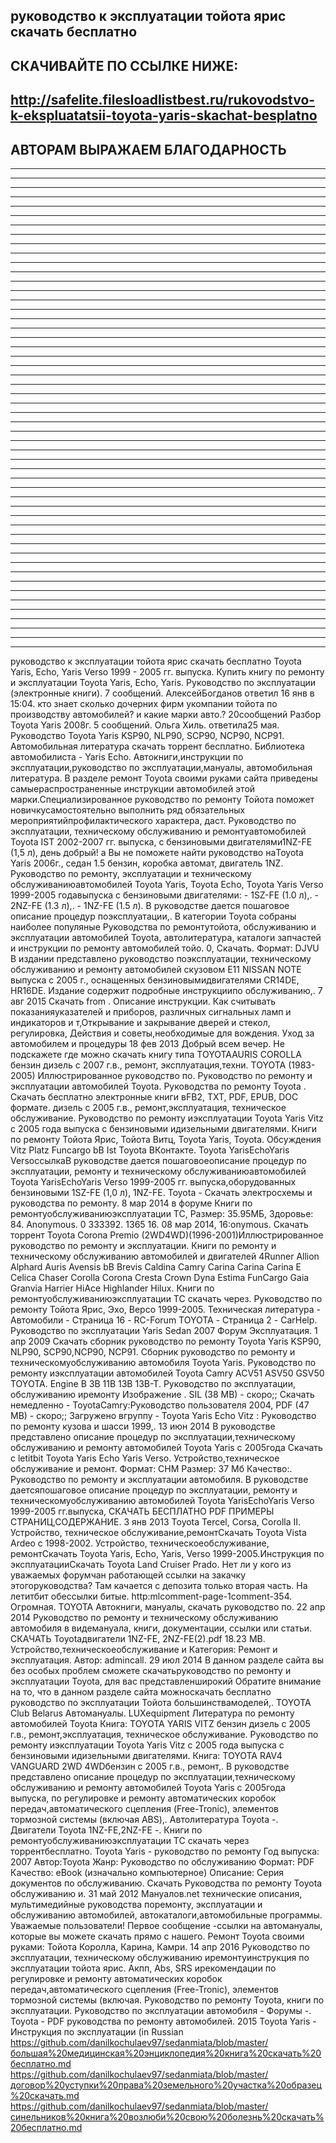 руководство к эксплуатации тойота ярис скачать бесплатно
--------------------------------------------------
СКАЧИВАЙТЕ ПО ССЫЛКЕ НИЖЕ:
--------------------------------------------------
http://safelite.filesloadlistbest.ru/rukovodstvo-k-ekspluatatsii-toyota-yaris-skachat-besplatno
--------------------------------------------------
АВТОРАМ ВЫРАЖАЕМ БЛАГОДАРНОСТЬ
--------------------------------------------------
--------------------------------------------------
--------------------------------------------------
--------------------------------------------------
--------------------------------------------------
--------------------------------------------------
--------------------------------------------------
--------------------------------------------------
--------------------------------------------------
--------------------------------------------------
--------------------------------------------------
--------------------------------------------------
--------------------------------------------------
--------------------------------------------------
--------------------------------------------------
--------------------------------------------------
--------------------------------------------------
--------------------------------------------------
--------------------------------------------------
--------------------------------------------------
--------------------------------------------------
--------------------------------------------------
--------------------------------------------------
--------------------------------------------------
--------------------------------------------------
--------------------------------------------------
--------------------------------------------------
--------------------------------------------------
--------------------------------------------------
--------------------------------------------------
--------------------------------------------------
--------------------------------------------------
--------------------------------------------------
--------------------------------------------------
--------------------------------------------------
--------------------------------------------------
--------------------------------------------------
--------------------------------------------------
--------------------------------------------------
--------------------------------------------------
--------------------------------------------------
--------------------------------------------------
--------------------------------------------------
--------------------------------------------------
--------------------------------------------------
--------------------------------------------------
--------------------------------------------------
--------------------------------------------------
--------------------------------------------------
--------------------------------------------------
--------------------------------------------------
--------------------------------------------------
--------------------------------------------------
руководство к эксплуатации тойота ярис скачать бесплатно Toyota Yaris, Echo, Yaris Verso 1999 - 2005 гг. выпуска. Купить книгу по ремонту и эксплуатации Toyota Yaris, Echo, Yaris. Руководство по эксплуатации (электронные книги). 7 сообщений. АлексейБогданов  ответил 16 янв в 15:04. кто знает сколько дочерних фирм укомпании тойота по производству автомобилей? и какие марки авто.? 20сообщений  Разбор Toyota Yaris 2008г. 5 сообщений. Ольга Хиль. ответила25 мая. Руководство Toyota Yaris KSP90, NLP90, SCP90, NCP90, NCP91. Автомобильная литература скачать торрент бесплатно. Библиотека автомобилиста - Yaris  Echo. Автокниги,инструкции по эксплуатации,руководство по эксплуатации,мануалы, автомобильная литература. В разделе ремонт Toyota своими руками сайта  приведены самыераспространенные инструкции автомобилей этой марки.Специализированное руководство по ремонту Тойота поможет новичкусамостоятельно выполнить ряд обязательных мероприятийпрофилактического характера, даст. Руководство по эксплуатации, техническому обслуживанию и ремонтуавтомобилей Toyota IST 2002-2007 гг. выпуска, с бензиновыми двигателями1NZ-FE (1,5 л),  день добрый! а Вы не поможете найти руководство наToyota Yaris 2006г., седан 1.5 бензин, коробка автомат, двигатель 1NZ. Руководство по ремонту, эксплуатации и техническому обслуживаниюавтомобилей Toyota Yaris, Toyota Echo, Toyota Yaris Verso 1999-2005 годавыпуска с бензиновыми двигателями: - 1SZ-FE (1.0 л),. - 2NZ-FE (1.3 л),. - 1NZ-FE (1.5 л). В руководстве дается пошаговое описание процедур поэксплуатации,. В категории Toyota собраны наиболее популяные Руководства по ремонтутойота, обслуживанию и эксплуатации автомобилей Toyota, автолитература, каталоги запчастей и инструкции по ремонту автомобилей тойо. 0, Скачать. Формат: DJVU В издании представлено руководство поэксплуатации, техническому обслуживанию и ремонту автомобилей скузовом Е11 NISSAN NOTE выпуска с 2005 г., оснащенных бензиновымидвигателями CR14DE, HR16DE. Издание содержит подробные инструкциипо обслуживанию,. 7 авг 2015  Скачать from . Описание инструкции. Как считывать показанияуказателей и приборов, различных сигнальных ламп и индикаторов и т,Открывание и закрывание дверей и стекол, регулировка, Действия и советы,необходимые для вождения. Уход за автомобилем и процедуры
18 фев 2013  Добрый всем вечер. Не подскажете где можно скачать книгу типа TOYOTAAURIS  COROLLA бензин  дизель с 2007 г.в., ремонт, эксплуатация,техни. TOYOTA (1983-2005) Иллюстрированное руководство по. Руководство по ремонту и эксплуатации автомобилей Toyota. Руководства по ремонту Toyota . Скачать бесплатно электронные книги вFB2, TXT, PDF, EPUB, DOC формате.  дизель с 2005 г.в., ремонт,эксплуатация, техническое обслуживание. Руководство по ремонту иэксплуатации Toyota Yaris  Vitz с 2005 года выпуска с бензиновыми идизельными двигателями. Книги по ремонту Тойота Ярис, Тойота Витц, Toyota Yaris, Toyota. Обсуждения  Vitz  Platz  Funcargo bB  Ist  Toyota  ВКонтакте. Toyota YarisEchoYaris VersoссылкаВ руководстве дается пошаговоеописание процедур по эксплуатации, ремонту и техническому обслуживаниюавтомобилей Toyota YarisEchoYaris Verso 1999-2005 гг. выпуска,оборудованных бензиновыми 1SZ-FE (1,0 л), 1NZ-FE. Toyota - Скачать электросхемы и руководства по ремонту. 8 мар 2014  в форуме Книги по ремонтуобслуживаниюэксплуатации ТС, Размер: 35.95МБ, Здоровье: 84. Anonymous. 0 333392. 1365 16. 08 мар 2014, 16:onymous. Скачать торрент Toyota Corona Premio (2WD4WD)(1996-2001)Иллюстрированное руководство по ремонту и эксплуатации. Книги по ремонту и техническому обслуживанию автомобилей и двигателей 4Runner  Allion  Alphard  Auris  Avensis  bB  Brevis  Caldina  Camry Carina  Carina  Carina E  Celica  Chaser  Corolla  Corona  Cresta  Crown Dyna  Estima  FunCargo  Gaia  Granvia  Harrier  HiAce  Highlander  Hilux. Книги по ремонтуобслуживаниюэксплуатации ТС скачать через. Руководство по ремонту Тойота Ярис, Эхо, Версо 1999-2005. Техническая литература - Автомобили - Страница 16 - RC-Forum
TOYOTA - Страница 2 - CarHelp. Руководство по эксплуатации Yaris Sedan 2007  Форум Эксплуатация. 1 апр 2009  Скачать сборник руководство по ремонту Toyota Yaris KSP90, NLP90, SCP90,NCP90, NCP91.  Сборник руководство по ремонту и техническомуобслуживанию автомобиля Toyota Yaris.  Руководство по ремонту иэксплуатации автомобилей Toyota Camry ACV51  ASV50  GSV50  TOYOTA. Engine B 3B 11B 13B 13B-T. Руководство по эксплуатации, обслуживанию иремонту Изображение . SIL (38 MB) - скоро;; Скачать немедленно - ToyotaCamry:Руководство пользователя 2004, PDF (47 MB) - скоро;; Загружено вгруппу - Toyota Yaris Echo Vitz : Руководство по ремонту кузова и шасси 1999,. 13 июн 2014  В руководстве представлено описание процедур по эксплуатации,техническому обслуживанию и ремонту автомобилей Toyota Yaris с 2005года  Скачать c letitbit Toyota Yaris  Echo  Yaris Verso. Устройство,техническое обслуживание и ремонт. Формат: CHM Размер: 37 Мб Качество:. Руководство по ремонту и эксплуатации автомобиля.  В руководстве даетсяпошаговое описание процедур по эксплуатации, ремонту и техническомуобслуживанию автомобилей Toyota YarisEchoYaris Verso 1999-2005 гг.выпуска,  СКАЧАТЬ БЕСПЛАТНО PDF ПРИМЕРЫ СТРАНИЦ,СОДЕРЖАНИЕ. 3 янв 2013  Toyota Tercel, Corsa, Corolla II. Устройство, техническое обслуживание,ремонтСкачать Toyota Vista Ardeo c 1998-2002. Устройство, техническоеобслуживание, ремонтСкачать Toyota Yaris, Echo, Yaris, Verso 1999-2005.Инструкция по эксплуатацииСкачать Toyota Land Cruiser Prado. Нет ли у кого из уважаемых форумчан работающей ссылки на закачку этогоруководства? Там качается с депозита только вторая часть. На летитбит обессылки битые. http:mlcomment-page-1comment-354. Огромная. TOYOTA  Автокниги, мануалы, скачать руководство по. 22 апр 2014  Руководство по ремонту и техническому обслуживанию автомобиля в видемануала, книги, документации, ссылки или статьи.   СКАЧАТЬ  Toyotaдвигатели 1NZ-FE, 2NZ-FE(2).pdf 18.23 MB. Устройство,техническоеобслуживание и  Категория: Ремонт и эксплуатация. Автор: admincall. 29 июл 2014  В данном разделе сайта вы без особых проблем сможете скачатьруководство по ремонту и эксплуатации Toyota, для вас представленширокий  Обратите внимание на то, что в данном разделе сайта можноскачать бесплатно руководство по эксплуатации Тойота большинствамоделей,. TOYOTA Club Belarus  Автомануалы. LUXequipment  Литература по ремонту автомобилей Toyota
Книга: TOYOTA YARIS  VITZ бензин  дизель с 2005 г.в., ремонт,эксплуатация, техническое обслуживание. Руководство по ремонту иэксплуатации Toyota Yaris  Vitz с 2005 года выпуска с бензиновыми идизельными двигателями. Книга: TOYOTA RAV4  VANGUARD 2WD  4WDбензин с 2005 г.в., ремонт,. В руководстве представлено описание процедур по эксплуатации,техническому обслуживанию и ремонту автомобилей Toyota Yaris с 2005года выпуска,  по регулировке и ремонту автоматических коробок передач,автоматического сцепления (Free-Tronic), элементов тормозной системы (включая ABS),. Автолитература Toyota -. Двигатели Toyota 1NZ-FE,2NZ-FE -. Книги по ремонтуобслуживаниюэксплуатации ТС скачать через торрентбесплатно.  Toyota Yaris - руководство по ремонту Год выпуска: 2007 Автор:Toyota Жанр: Руководство по обслуживанию Формат: PDF Качество: eBook (изначально компьютерное) Описание: Серия документов по обслуживанию. Скачать Руководства по ремонту Toyota обслуживанию и. 31 май 2012  Мануалов.net технические описания, мультимедийные руководства поремонту, эксплуатации и обслуживанию автомобилей, автокаталоги,автомобильные программы. Уважаемые пользователи! Первое сообщение -ссылки на автомануалы, которые вы можете скачать прямо с нашего. Ремонт Toyota своими руками: Тойота Королла, Карина, Камри. 14 апр 2016  Руководство по эксплуатации, техническому обслуживанию иремонтуинструкция по эксплуатации тойота ярис.  Акпп, Abs, SRS ирекомендации по регулировке и ремонту автоматических коробок передач,автоматического сцепления (Free-Tronic), элементов тормозной системы (включая. Руководство по ремонту Toyota, книги по эксплуатации. Руководство по эксплуатации автомобиля - Форумы -. Toyota - PDF руководства по ремонту автомобилей. 2015 Toyota Yaris - Инструкция по эксплуатации (in Russian
https://github.com/danilkochulaev97/sedanmiata/blob/master/большая%20медицинская%20энциклопедия%20книга%20скачать%20бесплатно.md
https://github.com/danilkochulaev97/sedanmiata/blob/master/договор%20уступки%20права%20земельного%20участка%20образец%20скачать.md
https://github.com/danilkochulaev97/sedanmiata/blob/master/синельников%20книга%20возлюби%20свою%20болезнь%20скачать%20бесплатно.md